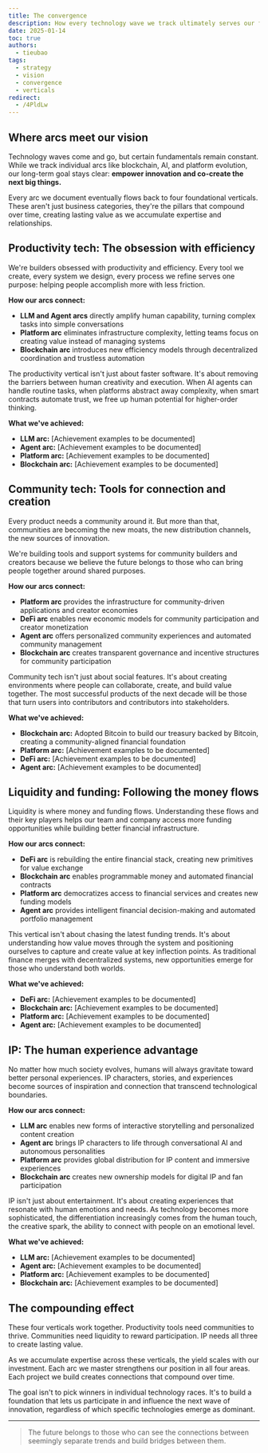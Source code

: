 ```yaml
---
title: The convergence
description: How every technology wave we track ultimately serves our four foundational verticals. This is where individual arcs converge into our long-term strategy for empowering innovation.
date: 2025-01-14
toc: true
authors:
  - tieubao
tags:
  - strategy
  - vision
  - convergence
  - verticals
redirect:
  - /4PldLw
---
```


## Where arcs meet our vision

Technology waves come and go, but certain fundamentals remain constant. While we track individual arcs like blockchain, AI, and platform evolution, our long-term goal stays clear: **empower innovation and co-create the next big things.**

Every arc we document eventually flows back to four foundational verticals. These aren't just business categories, they're the pillars that compound over time, creating lasting value as we accumulate expertise and relationships.

## Productivity tech: The obsession with efficiency

We're builders obsessed with productivity and efficiency. Every tool we create, every system we design, every process we refine serves one purpose: helping people accomplish more with less friction.

**How our arcs connect:**

- **LLM and Agent arcs** directly amplify human capability, turning complex tasks into simple conversations
- **Platform arc** eliminates infrastructure complexity, letting teams focus on creating value instead of managing systems  
- **Blockchain arc** introduces new efficiency models through decentralized coordination and trustless automation

The productivity vertical isn't just about faster software. It's about removing the barriers between human creativity and execution. When AI agents can handle routine tasks, when platforms abstract away complexity, when smart contracts automate trust, we free up human potential for higher-order thinking.

**What we've achieved:**

- **LLM arc:** [Achievement examples to be documented]
- **Agent arc:** [Achievement examples to be documented]
- **Platform arc:** [Achievement examples to be documented]
- **Blockchain arc:** [Achievement examples to be documented]

## Community tech: Tools for connection and creation

Every product needs a community around it. But more than that, communities are becoming the new moats, the new distribution channels, the new sources of innovation.

We're building tools and support systems for community builders and creators because we believe the future belongs to those who can bring people together around shared purposes.

**How our arcs connect:**

- **Platform arc** provides the infrastructure for community-driven applications and creator economies
- **DeFi arc** enables new economic models for community participation and creator monetization
- **Agent arc** offers personalized community experiences and automated community management
- **Blockchain arc** creates transparent governance and incentive structures for community participation

Community tech isn't just about social features. It's about creating environments where people can collaborate, create, and build value together. The most successful products of the next decade will be those that turn users into contributors and contributors into stakeholders.

**What we've achieved:**

- **Blockchain arc:** Adopted Bitcoin to build our treasury backed by Bitcoin, creating a community-aligned financial foundation
- **Platform arc:** [Achievement examples to be documented]
- **DeFi arc:** [Achievement examples to be documented]
- **Agent arc:** [Achievement examples to be documented]

## Liquidity and funding: Following the money flows

Liquidity is where money and funding flows. Understanding these flows and their key players helps our team and company access more funding opportunities while building better financial infrastructure.

**How our arcs connect:**

- **DeFi arc** is rebuilding the entire financial stack, creating new primitives for value exchange
- **Blockchain arc** enables programmable money and automated financial contracts
- **Platform arc** democratizes access to financial services and creates new funding models
- **Agent arc** provides intelligent financial decision-making and automated portfolio management

This vertical isn't about chasing the latest funding trends. It's about understanding how value moves through the system and positioning ourselves to capture and create value at key inflection points. As traditional finance merges with decentralized systems, new opportunities emerge for those who understand both worlds.

**What we've achieved:**

- **DeFi arc:** [Achievement examples to be documented]
- **Blockchain arc:** [Achievement examples to be documented]
- **Platform arc:** [Achievement examples to be documented]
- **Agent arc:** [Achievement examples to be documented]

## IP: The human experience advantage

No matter how much society evolves, humans will always gravitate toward better personal experiences. IP characters, stories, and experiences become sources of inspiration and connection that transcend technological boundaries.

**How our arcs connect:**

- **LLM arc** enables new forms of interactive storytelling and personalized content creation
- **Agent arc** brings IP characters to life through conversational AI and autonomous personalities
- **Platform arc** provides global distribution for IP content and immersive experiences
- **Blockchain arc** creates new ownership models for digital IP and fan participation

IP isn't just about entertainment. It's about creating experiences that resonate with human emotions and needs. As technology becomes more sophisticated, the differentiation increasingly comes from the human touch, the creative spark, the ability to connect with people on an emotional level.

**What we've achieved:**

- **LLM arc:** [Achievement examples to be documented]
- **Agent arc:** [Achievement examples to be documented]
- **Platform arc:** [Achievement examples to be documented]
- **Blockchain arc:** [Achievement examples to be documented]

## The compounding effect

These four verticals work together. Productivity tools need communities to thrive. Communities need liquidity to reward participation. IP needs all three to create lasting value.

As we accumulate expertise across these verticals, the yield scales with our investment. Each arc we master strengthens our position in all four areas. Each project we build creates connections that compound over time.

The goal isn't to pick winners in individual technology races. It's to build a foundation that lets us participate in and influence the next wave of innovation, regardless of which specific technologies emerge as dominant.

---

> The future belongs to those who can see the connections between seemingly separate trends and build bridges between them.
